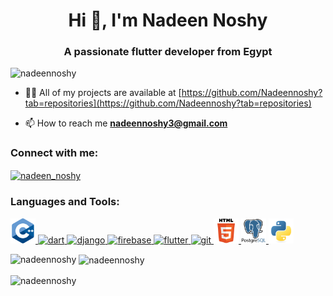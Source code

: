 <h1 align="center">Hi 👋, I'm Nadeen Noshy</h1>
<h3 align="center">A passionate flutter developer from Egypt</h3>

<p align="left"> <img src="https://komarev.com/ghpvc/?username=nadeennoshy&label=Profile%20views&color=0e75b6&style=flat" alt="nadeennoshy" /> </p>

- 👨‍💻 All of my projects are available at [https://github.com/Nadeennoshy?tab=repositories](https://github.com/Nadeennoshy?tab=repositories)

- 📫 How to reach me **nadeennoshy3@gmail.com**

<h3 align="left">Connect with me:</h3>
<p align="left">
<a href="https://codeforces.com/profile/nadeen_noshy" target="blank"><img align="center" src="https://raw.githubusercontent.com/rahuldkjain/github-profile-readme-generator/master/src/images/icons/Social/codeforces.svg" alt="nadeen_noshy" height="30" width="40" /></a>
</p>

<h3 align="left">Languages and Tools:</h3>
<p align="left"> <a href="https://www.w3schools.com/cpp/" target="_blank" rel="noreferrer"> <img src="https://raw.githubusercontent.com/devicons/devicon/master/icons/cplusplus/cplusplus-original.svg" alt="cplusplus" width="40" height="40"/> </a> <a href="https://dart.dev" target="_blank" rel="noreferrer"> <img src="https://www.vectorlogo.zone/logos/dartlang/dartlang-icon.svg" alt="dart" width="40" height="40"/> </a> <a href="https://www.djangoproject.com/" target="_blank" rel="noreferrer"> <img src="https://cdn.worldvectorlogo.com/logos/django.svg" alt="django" width="40" height="40"/> </a> <a href="https://firebase.google.com/" target="_blank" rel="noreferrer"> <img src="https://www.vectorlogo.zone/logos/firebase/firebase-icon.svg" alt="firebase" width="40" height="40"/> </a> <a href="https://flutter.dev" target="_blank" rel="noreferrer"> <img src="https://www.vectorlogo.zone/logos/flutterio/flutterio-icon.svg" alt="flutter" width="40" height="40"/> </a> <a href="https://git-scm.com/" target="_blank" rel="noreferrer"> <img src="https://www.vectorlogo.zone/logos/git-scm/git-scm-icon.svg" alt="git" width="40" height="40"/> </a> <a href="https://www.w3.org/html/" target="_blank" rel="noreferrer"> <img src="https://raw.githubusercontent.com/devicons/devicon/master/icons/html5/html5-original-wordmark.svg" alt="html5" width="40" height="40"/> </a> <a href="https://www.postgresql.org" target="_blank" rel="noreferrer"> <img src="https://raw.githubusercontent.com/devicons/devicon/master/icons/postgresql/postgresql-original-wordmark.svg" alt="postgresql" width="40" height="40"/> </a> <a href="https://www.python.org" target="_blank" rel="noreferrer"> <img src="https://raw.githubusercontent.com/devicons/devicon/master/icons/python/python-original.svg" alt="python" width="40" height="40"/> </a> </p>

<p><img align="left" src="https://github-readme-stats.vercel.app/api/top-langs?username=nadeennoshy&show_icons=true&locale=en&layout=compact" alt="nadeennoshy" /></p>

<p>&nbsp;<img align="center" src="https://github-readme-stats.vercel.app/api?username=nadeennoshy&show_icons=true&locale=en" alt="nadeennoshy" /></p>

<p><img align="center" src="https://github-readme-streak-stats.herokuapp.com/?user=nadeennoshy&" alt="nadeennoshy" /></p>
